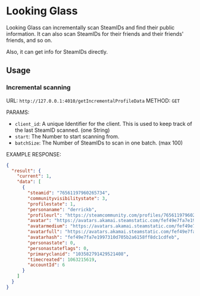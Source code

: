 # Looking Glass

Looking Glass can incrementally scan SteamIDs and find their public information. It can also scan SteamIDs for their friends and their friends' friends, and so on.

Also, it can get info for SteamIDs directly.

## Usage

### Incremental scanning

URL: `http://127.0.0.1:4010/getIncrementalProfileData`
METHOD: `GET`

PARAMS:

- `client_id`: A unique Identifier for the client. This is used to keep track of the last SteamID scanned. (one String)
- `start`: The Number to start scanning from.
- `batchSize`: The Number of SteamIDs to scan in one batch. (max 100)

EXAMPLE RESPONSE:

```json
{
  "result": {
    "current": 1,
    "data": [
      {
        "steamid": "76561197960265734",
        "communityvisibilitystate": 3,
        "profilestate": 1,
        "personaname": "derrickb",
        "profileurl": "https://steamcommunity.com/profiles/76561197960265734/",
        "avatar": "https://avatars.akamai.steamstatic.com/fef49e7fa7e1997310d705b2a6158ff8dc1cdfeb.jpg",
        "avatarmedium": "https://avatars.akamai.steamstatic.com/fef49e7fa7e1997310d705b2a6158ff8dc1cdfeb_medium.jpg",
        "avatarfull": "https://avatars.akamai.steamstatic.com/fef49e7fa7e1997310d705b2a6158ff8dc1cdfeb_full.jpg",
        "avatarhash": "fef49e7fa7e1997310d705b2a6158ff8dc1cdfeb",
        "personastate": 0,
        "personastateflags": 0,
        "primaryclanid": "103582791429521408",
        "timecreated": 1063215619,
        "accountId": 6
      }
    ]
  }
}
```

